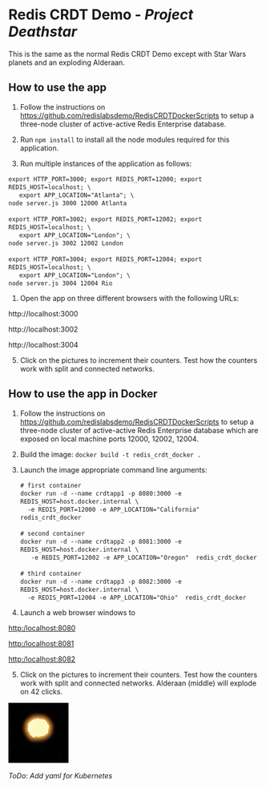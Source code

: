 # Redis CRDT Demo - _Project Deathstar_

This is the same as the normal Redis CRDT Demo except with Star Wars planets and an exploding Alderaan.

## How to use the app

1. Follow the instructions on https://github.com/redislabsdemo/RedisCRDTDockerScripts to setup a three-node cluster of active-active Redis Enterprise database.

2. Run `npm install` to install all the node modules required for this application.

3. Run multiple instances of the application as follows:
```
export HTTP_PORT=3000; export REDIS_PORT=12000; export REDIS_HOST=localhost; \
   export APP_LOCATION="Atlanta"; \ 
node server.js 3000 12000 Atlanta

export HTTP_PORT=3002; export REDIS_PORT=12002; export REDIS_HOST=localhost; \
   export APP_LOCATION="London"; \ 
node server.js 3002 12002 London

export HTTP_PORT=3004; export REDIS_PORT=12004; export REDIS_HOST=localhost; \
   export APP_LOCATION="London"; \ 
node server.js 3004 12004 Rio
```

1. Open the app on three different browsers with the following URLs:

http://localhost:3000

http://localhost:3002

http://localhost:3004

5. Click on the pictures to increment their counters. Test how the counters work with split and connected networks.


## How to use the app in Docker
1. Follow the instructions on https://github.com/redislabsdemo/RedisCRDTDockerScripts to setup a three-node cluster of active-active Redis Enterprise database which are exposed on local machine ports 12000, 12002, 12004.
   
2. Build the image: `docker build -t redis_crdt_docker .`
   
3. Launch the image appropriate command line arguments: 
    ```
    # first container
    docker run -d --name crdtapp1 -p 8080:3000 -e REDIS_HOST=host.docker.internal \ 
      -e REDIS_PORT=12000 -e APP_LOCATION="California"  redis_crdt_docker

    # second container
    docker run -d --name crdtapp2 -p 8081:3000 -e REDIS_HOST=host.docker.internal \
       -e REDIS_PORT=12002 -e APP_LOCATION="Oregon"  redis_crdt_docker
    
    # third container
    docker run -d --name crdtapp3 -p 8082:3000 -e REDIS_HOST=host.docker.internal \ 
      -e REDIS_PORT=12004 -e APP_LOCATION="Ohio"  redis_crdt_docker
    ```

4. Launch a web browser windows to 

[http:/localhost:8080](http:/localhost:8080)

[http:/localhost:8081](http:/localhost:8081)

[http:/localhost:8082](http:/localhost:8082)

5. Click on the pictures to increment their counters. Test how the counters work with split and connected networks. Alderaan (middle) will explode on 42 clicks.
<img src="public/img/explode.gif " width="120">


_ToDo: Add yaml for Kubernetes_